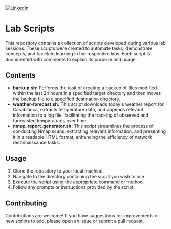 [![LinkedIn](https://img.shields.io/badge/Linkedin-Follow%20Adrian-blue?logo=linkedin)](https://www.linkedin.com/comm/mynetwork/discovery-see-all?usecase=PEOPLE_FOLLOWS&followMember=adri%C3%A1nramos)
# Lab Scripts

This repository contains a collection of scripts developed during various lab sessions. These scripts were created to automate tasks, demonstrate concepts, and facilitate learning in the respective labs. Each script is documented with comments to explain its purpose and usage.

## Contents

- **backup.sh:** Performs the task of creating a backup of files modified within the last 24 hours in a specified target directory and then moves the backup file to a specified destination directory.
- **weather-forecast.sh:** This script downloads today's weather report for Casablanca, extracts temperature data, and appends relevant information to a log file, facilitating the tracking of observed and forecasted temperatures over time.
- **nmap_report_generator.sh:** This script streamlines the process of conducting Nmap scans, extracting relevant information, and presenting it in a readable HTML format, enhancing the efficiency of network reconnaissance tasks.

## Usage

1. Clone the repository to your local machine.
2. Navigate to the directory containing the script you wish to use.
3. Execute the script using the appropriate command or method.
4. Follow any prompts or instructions provided by the script.

## Contributing

Contributions are welcome! If you have suggestions for improvements or new scripts to add, please open an issue or submit a pull request.
